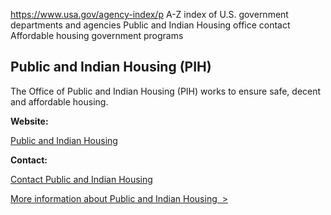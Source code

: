 

https://www.usa.gov/agency-index/p
A-Z index of U.S. government departments and agencies
Public and Indian Housing office contact
Affordable housing government programs

## Public and Indian Housing (PIH)

The Office of Public and Indian Housing (PIH) works to ensure safe, decent and affordable housing.

**Website:**

[Public and Indian Housing](https://www.hud.gov/program_offices/public_indian_housing)

**Contact:**

[Contact Public and Indian Housing](https://www.hud.gov/program_offices/public_indian_housing/about/css)

[More information about Public and Indian Housing  >](https://www.usa.gov/agencies/public-and-indian-housing)
